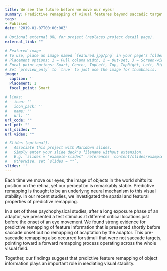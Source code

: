 ```yaml
---
title: We see the future before we move our eyes! 
summary: Predictive remapping of visual features beyond saccadic targets
tags:
- Publised
date: "2019-01-07T00:00:00Z"

# Optional external URL for project (replaces project detail page).
external_link: ""

# Featured image
# To use, place an image named `featured.jpg/png` in your page's folder.
# Placement options: 1 = Full column width, 2 = Out-set, 3 = Screen-width
# Focal point options: Smart, Center, TopLeft, Top, TopRight, Left, Right, BottomLeft, Bottom, BottomRight
# Set `preview_only` to `true` to just use the image for thumbnails.
image:
  caption: ''
  Placement: 1
  focal_point: Smart

# links:
# - icon: ''
#   icon_pack: ''
#   name: ''
#   url: ''
url_code: ""
url_pdf: ""
url_slides: ""
url_video: ""

# Slides (optional).
#   Associate this project with Markdown slides.
#   Simply enter your slide deck's filename without extension.
#   E.g. `slides = "example-slides"` references `content/slides/example-slides.md`.
#   Otherwise, set `slides = ""`.
slides: ''
---
```


Each time we move our eyes, the image of objects in the world shifts its position on the retina, yet our perception is remarkably stable. Predictive remapping is thought to be an underlying neural mechanism to this visual stability. In our recent studies, we investigated the spatial and featural properties of predictive remapping.

In a set of three psychophysical studies, after a long exposure phase of an adaptor, we presented a test stimulus at different critical locations just before the onset of an eye movement. We found strong evidence for predictive remapping of feature information that is presented shortly before saccade onset but no remapping of adaptation by the adaptor. This pre-saccadic remapping also occurred for stimuli that were not saccade targets, pointing toward a forward remapping process operating across the whole visual field.

Together, our findings suggest that predictive feature remapping of object information plays an important role in mediating visual stability.